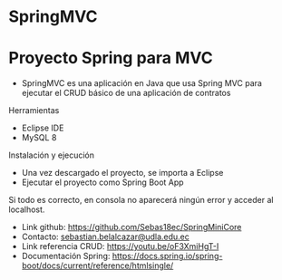 # SpringMVC

# Proyecto Spring para MVC

- SpringMVC es una aplicación en Java que usa Spring MVC para ejecutar el CRUD básico de una aplicación de contratos

Herramientas

- Eclipse IDE
- MySQL 8

Instalación y ejecución

- Una vez descargado el proyecto, se importa a Eclipse
- Ejecutar el proyecto como Spring Boot App

Si todo es correcto, en consola no aparecerá ningún error y acceder al localhost.

- Link github: https://github.com/Sebas18ec/SpringMiniCore
- Contacto: sebastian.belalcazar@udla.edu.ec
- Link referencia CRUD: https://youtu.be/oF3XmiHgT-I
- Documentación Spring: https://docs.spring.io/spring-boot/docs/current/reference/htmlsingle/


